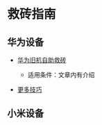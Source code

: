 # 救砖指南

## 华为设备

* [华为旧机自助救砖](https://www.coolapk.com/feed/26205215?shareKey=ZjY1ZTBjY2E2MTdkNjA3Nzg5MjY~)
  * 适用条件：文章内有介绍

* [更多技巧](./huawei.md)

## 小米设备
